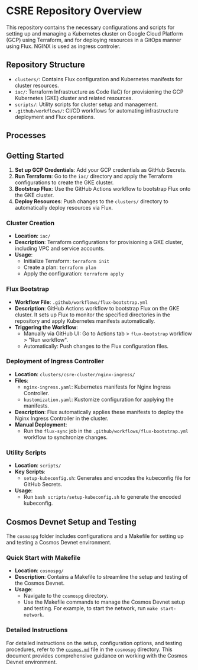 # CSRE Repository Overview

This repository contains the necessary configurations and scripts for setting up and managing a Kubernetes cluster on Google Cloud Platform (GCP) using Terraform, and for deploying resources in a GitOps manner using Flux. NGINX is used as ingress controler.

## Repository Structure

- `clusters/`: Contains Flux configuration and Kubernetes manifests for cluster resources.
- `iac/`: Terraform Infrastructure as Code (IaC) for provisioning the GCP Kubernetes (GKE) cluster and related resources.
- `scripts/`: Utility scripts for cluster setup and management.
- `.github/workflows/`: CI/CD workflows for automating infrastructure deployment and Flux operations.

## Processes

## Getting Started

1. **Set up GCP Credentials**: Add your GCP credentials as GitHub Secrets.
2. **Run Terraform**: Go to the `iac/` directory and apply the Terraform configurations to create the GKE cluster.
3. **Bootstrap Flux**: Use the GitHub Actions workflow to bootstrap Flux onto the GKE cluster.
4. **Deploy Resources**: Push changes to the `clusters/` directory to automatically deploy resources via Flux.

### Cluster Creation

- **Location**: `iac/`
- **Description**: Terraform configurations for provisioning a GKE cluster, including VPC and service accounts.
- **Usage**:
  - Initialize Terraform: `terraform init`
  - Create a plan: `terraform plan`
  - Apply the configuration: `terraform apply`

### Flux Bootstrap

- **Workflow File**: `.github/workflows/flux-bootstrap.yml`
- **Description**: GitHub Actions workflow to bootstrap Flux on the GKE cluster. It sets up Flux to monitor the specified directories in the repository and apply Kubernetes manifests automatically.
- **Triggering the Workflow**:
  - Manually via GitHub UI: Go to Actions tab > `flux-bootstrap` workflow > "Run workflow".
  - Automatically: Push changes to the Flux configuration files.

### Deployment of Ingress Controller

- **Location**: `clusters/csre-cluster/nginx-ingress/`
- **Files**:
  - `nginx-ingress.yaml`: Kubernetes manifests for Nginx Ingress Controller.
  - `kustomization.yaml`: Kustomize configuration for applying the manifests.
- **Description**: Flux automatically applies these manifests to deploy the Nginx Ingress Controller in the cluster.
- **Manual Deployment**:
  - Run the `flux-sync` job in the `.github/workflows/flux-bootstrap.yml` workflow to synchronize changes.

### Utility Scripts

- **Location**: `scripts/`
- **Key Scripts**:
  - `setup-kubeconfig.sh`: Generates and encodes the kubeconfig file for GitHub Secrets.
- **Usage**:
  - Run `bash scripts/setup-kubeconfig.sh` to generate the encoded kubeconfig.


## Cosmos Devnet Setup and Testing

The `cosmospg` folder includes configurations and a Makefile for setting up and testing a Cosmos Devnet environment.

### Quick Start with Makefile

- **Location**: `cosmospg/`
- **Description**: Contains a Makefile to streamline the setup and testing of the Cosmos Devnet.
- **Usage**:
  - Navigate to the `cosmospg` directory.
  - Use the Makefile commands to manage the Cosmos Devnet setup and testing. For example, to start the network, run `make start-network`.

### Detailed Instructions

For detailed instructions on the setup, configuration options, and testing procedures, refer to the [`cosmos.md`](cosmospg/cosmos.md) file in the `cosmospg` directory. This document provides comprehensive guidance on working with the Cosmos Devnet environment.

